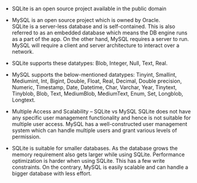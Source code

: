 * SQLite is an open source project available in the public domain
* MySQL is an open source project which is owned by Oracle.  
SQLite is a server-less database and is self-contained. This is also referred to as an embedded database which means the DB engine runs as a part of the app.
On the other hand, MySQL requires a server to run. MySQL will require a client and server architecture to interact over a network.  


* SQLite supports these datatypes: Blob, Integer, Null, Text, Real.

* MySQL supports the below-mentioned datatypes:
  Tinyint, Smallint, Mediumint, Int, Bigint, Double, Float, Real, Decimal, Double precision, Numeric, Timestamp, Date, Datetime, Char, Varchar, Year, Tinytext,   Tinyblob, Blob, Text, MediumBlob, MediumText, Enum, Set, Longblob, Longtext.
  
 * Multiple Access and Scalability – SQLite vs MySQL
  SQLite does not have any specific user management functionality and hence is not suitable for multiple user access. MySQL has a well-constructed user management system which can handle multiple users and grant various levels of permission.

* SQLite is suitable for smaller databases. As the database grows the memory requirement also gets larger while using SQLite. Performance optimization is harder when using SQLite. This has a few write constraints.
  On the contrary, MySQL is easily scalable and can handle a bigger database with less effort.
